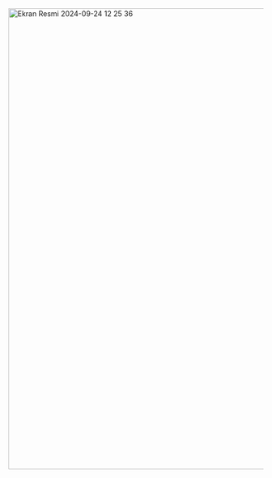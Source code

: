 <img width="912" alt="Ekran Resmi 2024-09-24 12 25 36" src="https://github.com/user-attachments/assets/9a217090-dc0a-4802-88f1-7e9c156c68d1">
